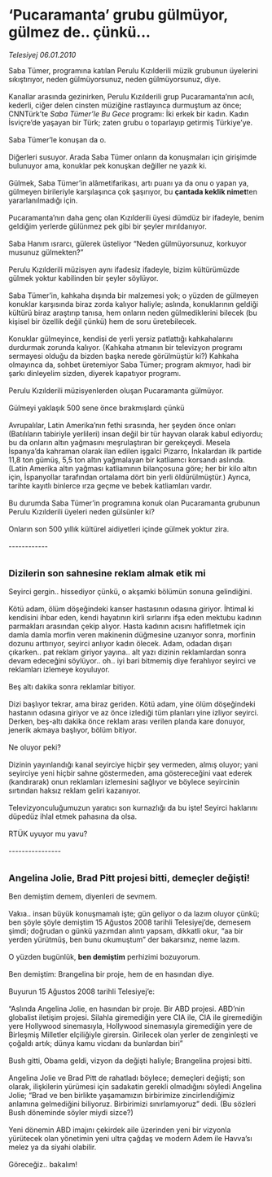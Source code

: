 # ‘Pucaramanta’ grubu gülmüyor, gülmez de.. çünkü...

*Telesiyej 06.01.2010*

<div class="taraf_structure_2col_1zq">
<div class="margen_n">



 <p>Saba Tümer, programına katılan Perulu Kızılderili müzik grubunun üyelerini sıkıştırıyor, neden gülmüyorsunuz, neden gülmüyorsunuz, diye. <br/><br/>Kanallar arasında gezinirken, Perulu Kızılderili grup Pucaramanta’nın acılı, kederli, ciğer delen cinsten müziğine rastlayınca durmuştum az önce; CNNTürk’te <i>Saba Tümer’le Bu Gece</i> programı: İki erkek bir kadın. Kadın İsviçre’de yaşayan bir Türk; zaten grubu o toparlayıp getirmiş Türkiye’ye. <br/><br/>Saba Tümer’le konuşan da o. <br/><br/>Diğerleri susuyor. Arada Saba Tümer onların da konuşmaları için girişimde bulunuyor ama, konuklar pek konuşkan değiller ne yazık ki. <br/><br/>Gülmek, Saba Tümer’in alâmetifarikası, artı puanı ya da onu o yapan ya, gülmeyen birileriyle karşılaşınca çok şaşırıyor, bu <b>çantada keklik nimet</b>ten yararlanılmadığı için. <br/><br/>Pucaramanta’nın daha genç olan Kızılderili üyesi dümdüz bir ifadeyle, benim geldiğim yerlerde gülünmez pek gibi bir şeyler mırıldanıyor. <br/><br/>Saba Hanım ısrarcı, gülerek üsteliyor “Neden gülmüyorsunuz, korkuyor musunuz gülmekten?” <br/><br/>Perulu Kızılderili müzisyen aynı ifadesiz ifadeyle, bizim kültürümüzde gülmek yoktur kabilinden bir şeyler söylüyor. <br/><br/>Saba Tümer’in, kahkaha dışında bir malzemesi yok; o yüzden de gülmeyen konuklar karşısında biraz zorda kalıyor haliyle; aslında, konuklarının geldiği kültürü biraz araştırıp tanısa, hem onların neden gülmediklerini bilecek (bu kişisel bir özellik değil çünkü) hem de soru üretebilecek. <br/><br/>Konuklar gülmeyince, kendisi de yerli yersiz patlattığı kahkahalarını durdurmak zorunda kalıyor. (Kahkaha atmanın bir televizyon programı sermayesi olduğu da bizden başka nerede görülmüştür ki?) Kahkaha olmayınca da, sohbet üretemiyor Saba Tümer; program akmıyor, hadi bir şarkı dinleyelim sizden, diyerek kapatıyor programı. <br/><br/>Perulu Kızılderili müzisyenlerden oluşan Pucaramanta gülmüyor. <br/><br/>Gülmeyi yaklaşık 500 sene önce bırakmışlardı çünkü <br/><br/>Avrupalılar, Latin Amerika’nın fethi sırasında, her şeyden önce onları (Batılıların tabiriyle yerlileri) insan değil bir tür hayvan olarak kabul ediyordu; bu da onların altın yağmasını meşrulaştıran bir gerekçeydi. Mesela İspanya’da kahraman olarak ilan edilen işgalci Pizarro, İnkalardan ilk partide 11,8 ton gümüş, 5,5 ton altın yağmalayan bir katliamcı korsandı aslında. (Latin Amerika altın yağması katliamının bilançosuna göre; her bir kilo altın için, İspanyollar tarafından ortalama dört bin yerli öldürülmüştür.) Ayrıca, tarihte kayıtlı binlerce ırza geçme ve bebek katliamları vardır. <br/><br/>Bu durumda Saba Tümer’in programına konuk olan Pucaramanta grubunun Perulu Kızılderili üyeleri neden gülsünler ki? <br/><br/>Onların son 500 yıllık kültürel aidiyetleri içinde gülmek yoktur zira.<b></b> <br/><br/>------------<b></b> <br/><br/><br/><font size="4"><strong>Dizilerin son sahnesine reklam almak etik mi</strong></font> <br/><br/>Seyirci gergin.. hissediyor çünkü, o akşamki bölümün sonuna gelindiğini. <br/><br/>Kötü adam, ölüm döşeğindeki kanser hastasının odasına giriyor. İhtimal ki kendisini ihbar eden, kendi hayatının kirli sırlarını ifşa eden mektubu kadının parmakları arasından çekip alıyor. Hasta kadının acısını hafifletmek için damla damla morfin veren makinenin düğmesine uzanıyor sonra, morfinin dozunu arttırıyor, seyirci anlıyor kadın ölecek. Adam, odadan dışarı çıkarken.. pat reklam giriyor yayına.. alt yazı dizinin reklamlardan sonra devam edeceğini söylüyor.. oh.. iyi bari bitmemiş diye ferahlıyor seyirci ve reklamları izlemeye koyuluyor. <br/><br/>Beş altı dakika sonra reklamlar bitiyor. <br/><br/>Dizi başlıyor tekrar, ama biraz geriden. Kötü adam, yine ölüm döşeğindeki hastanın odasına giriyor ve az önce izlediği tüm planları yine izliyor seyirci. Derken, beş-altı dakika önce reklam arası verilen planda kare donuyor, jenerik akmaya başlıyor, bölüm bitiyor. <br/><br/>Ne oluyor peki? <br/><br/>Dizinin yayınlandığı kanal seyirciye hiçbir şey vermeden, almış oluyor; yani seyirciye yeni hiçbir sahne göstermeden, ama göstereceğini vaat ederek (kandırarak) onun reklamları izlemesini sağlıyor ve böylece seyircinin sırtından haksız reklam geliri kazanıyor. <br/><br/>Televizyonculuğumuzun yaratıcı son kurnazlığı da bu işte! Seyirci haklarını düpedüz ihlal etmek pahasına da olsa. <br/><br/>RTÜK uyuyor mu yavu? <br/><br/>---------------- <br/><br/><br/><font size="4"><strong>Angelina Jolie, Brad Pitt projesi bitti, demeçler değişti!</strong></font> <br/><br/>Ben demiştim demem, diyenleri de sevmem. <br/><br/>Vakıa.. insan büyük konuşmamalı işte; gün geliyor o da lazım oluyor çünkü; ben şöyle şöyle demiştim 15 Ağustos 2008 tarihli Telesiyej’de, demesem şimdi; doğrudan o günkü yazımdan alıntı yapsam, dikkatli okur, “aa bir yerden yürütmüş, ben bunu okumuştum” der bakarsınız, neme lazım. <br/><br/>O yüzden bugünlük, <b>ben demiştim</b> perhizimi bozuyorum. <br/><br/>Ben demiştim: Brangelina bir proje, hem de en hasından diye. <br/><br/>Buyurun 15 Ağustos 2008 tarihli Telesiyej’e: <br/><br/>“Aslında Angelina Jolie, en hasından bir proje. Bir ABD projesi. ABD’nin globalist iletişim projesi. Silahla giremediğin yere CIA ile, CIA ile giremediğin yere Hollywood sinemasıyla, Hollywood sinemasıyla giremediğin yere de Birleşmiş Milletler elçiliğiyle girersin. Girilecek olan yerler de zenginleşti ve çoğaldı artık; dünya kamu vicdanı da bunlardan biri” <br/><br/>Bush gitti, Obama geldi, vizyon da değişti haliyle; Brangelina projesi bitti. <br/><br/>Angelina Jolie ve Brad Pitt de rahatladı böylece; demeçleri değişti; son olarak, ilişkilerin yürümesi için sadakatin gerekli olmadığını söyledi Angelina Jolie; “Brad ve ben birlikte yaşamamızın birbirimize zincirlendiğimiz anlamına gelmediğini biliyoruz. Birbirimizi sınırlamıyoruz” dedi. (Bu sözleri Bush döneminde söyler miydi sizce?) <br/><br/>Yeni dönemin ABD imajını çekirdek aile üzerinden yeni bir vizyonla yürütecek olan yönetimin yeni ultra çağdaş ve modern Adem ile Havva’sı melez ya da siyahi olabilir. <br/><br/>Göreceğiz.. bakalım!</p>
<br/>
<br/>
<br/>



<br/>


<div id="taraf_not">
</div>

</div>


</div>
